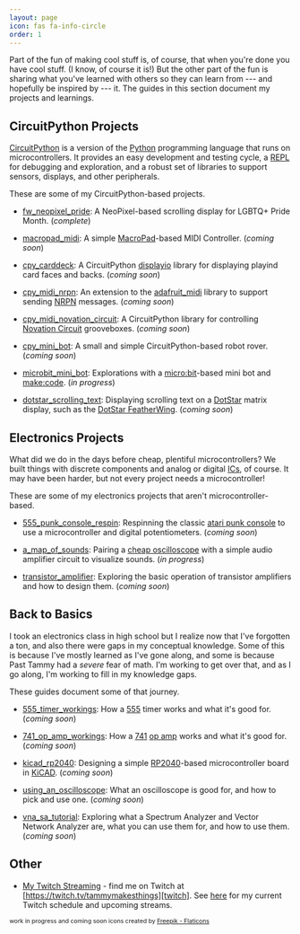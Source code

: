 ```yaml
---
layout: page
icon: fas fa-info-circle
order: 1
---
```


Part of the fun of making cool stuff is, of course, that when you're done you
have cool stuff. (I know, of course it is!) But the other part of the fun is
sharing what you've learned with others so they can learn from --- and hopefully
be inspired by --- it. The guides in this section document my projects and
learnings.

## CircuitPython Projects

[CircuitPython][circuitpython] is a version of the [Python][python]
programming language that runs on microcontrollers. It provides an easy
development and testing cycle, a [REPL][repl] for debugging and exploration,
and a robust set of libraries to support sensors, displays, and other
peripherals.

These are some of my CircuitPython-based projects.

- [fw_neopixel_pride][proj_fw_neopixel_pride]: A NeoPixel-based scrolling
  display for LGBTQ+ Pride Month. (*complete*)

- [macropad_midi][proj_macropad_midi]: A simple [MacroPad][macropad]-based
  MIDI Controller. (*coming soon*)

- [cpy_carddeck][proj_cpy_carddeck]: A CircuitPython [displayio][displayio] library
  for displaying playind card faces and backs. (*coming soon*)

- [cpy_midi_nrpn][proj_cpy_midi_nrpn]: An extension to the
  [adafruit_midi][adafruitmidi] library to support sending [NRPN][nrpn] messages.
  (*coming soon*)

- [cpy_midi_novation_circuit][proj_cpy_midi_novation_circuit]: A CircuitPython
  library for controlling [Novation Circuit][novationcircuit] grooveboxes.
  (*coming soon*)

- [cpy_mini_bot][proj_cpy_mini_bot]: A small and simple CircuitPython-based
  robot rover.(*coming soon*)

- [microbit_mini_bot][proj_microbit_mini_bot]: Explorations with a
  [micro:bit][microbit]-based mini bot and [make:code][makecode]. (*in progress*)

- [dotstar_scrolling_text][proj_dotstar_scrolling_text]: Displaying scrolling text
  on a [DotStar][dotstar] matrix display, such as the [DotStar FeatherWing][dotstarfw].
  (*coming soon*)

## Electronics Projects

What did we do in the days before cheap, plentiful microcontrollers? We built
things with discrete components and analog or digital [ICs][ics], of course.
It may have been harder, but not every project needs a microcontroller!

These are some of my electronics projects that aren't microcontroller-based.


- [555_punk_console_respin][proj_555_punk_console_respin]: Respinning the classic
  [atari punk console][apconsole] to use a microcontroller and digital potentiometers.
  (*coming soon*)

- [a_map_of_sounds][proj_a_map_of_sounds]: Pairing a
  [cheap oscilloscope][chineseoscope] with a simple audio amplifier circuit
  to visualize sounds. (*in progress*)

- [transistor_amplifier][proj_transistor_amplifier]: Exploring the basic operation
  of transistor amplifiers and how to design them. (*coming soon*)

## Back to Basics

I took an electronics class in high school but I realize now that I've forgotten
a ton, and also there were gaps in my conceptual knowledge. Some of this is
because I've mostly learned as I've gone along, and some is because Past Tammy
had a *severe* fear of math. I'm working to get over that, and as I go along,
I'm working to fill in my knowledge gaps.

These guides document some of that journey.

- [555_timer_workings][proj_555_timer_workings]: How a [555][555timer] timer works
  and what it's good for. (*coming soon*)

- [741_op_amp_workings][proj_741_op_amp_workings]: How a [741][741opamp]
  [op amp][opamp] works and what it's good for. (*coming soon*)

- [kicad_rp2040][proj_kicad_rp2040]: Designing a simple [RP2040][rp2040]-based
  microcontroller board in [KiCAD][kicad]. (*coming soon*)

- [using_an_oscilloscope][proj_using_an_oscilloscope]: What an oscilloscope is good for, and
  how to pick and use one. (*coming soon*)

- [vna_sa_tutorial][proj_vna_sa_tutorial]: Exploring what a Spectrum Analyzer and
  Vector Network Analyzer are, what you can use them for, and how to use them.
  (*coming soon*)

## Other

- [My Twitch Streaming][twitch] - find me on Twitch at
  [https://twitch.tv/tammymakesthings][twitch]. See [here][streaming] for my
  current Twitch schedule and upcoming streams.

<p style="font-size: 8pt">
work in progress and coming soon icons created by
<a href="https://www.flaticon.com/free-icons/work-in-progress">Freepik - Flaticons</a>
</p>

<!-- Project Links -->

[proj_555_punk_console_respin]: <ttps://tammymakesthings.com/projects/555_punk_console_respin/>
[proj_555_timer_workings]: <https://tammymakesthings.com/projects/555_timer_workings/>
[proj_741_op_amp_workings]: <https://tammymakesthings.com/projects/741_op_amp_workings/>
[proj_a_map_of_sounds]: <https://tammymakesthings.com/projects/a_map_of_sounds/>
[proj_cpy_carddeck]: <https://tammymakesthings.com/projects/cpy_carddeck/>
[proj_cpy_midi_novation_circuit]: <https://tammymakesthings.com/projects/cpy_midi_novation_circuit/>
[proj_cpy_midi_nrpn]: <https://tammymakesthings.com/projects/cpy_midi_nrpn/>
[proj_cpy_mini_bot]: <https://tammymakesthings.com/projects/cpy_mini_bot/>
[proj_dotstar_scrolling_text]:  <https://tammymakesthings.com/projects/dotstar_scrolling_text/>
[proj_fw_neopixel_pride]: <https://tammymakesthings.com/projects/fw_neopixel_pride/>
[proj_kicad_rp2040]:  <https://tammymakesthings.com/projects/kicad_rp2040/>
[proj_macropad_midi]: <https://tammymakesthings.com/projects/macropad_midi/>
[proj_microbit_mini_bot]: <https://tammymakesthings.com/projects/microbit_mini_bot/>
[proj_using_an_oscilloscope]:  <https://tammymakesthings.com/projects/using_an_oscilloscope/>
[proj_transistor_amplifier]: <https://tammymakesthings.com/projects/transistor_amplifier/>
[proj_vna_sa_tutorial]:  <https://tammymakesthings.com/projects/vna_sa_tutorial/>

<!-- External Links -->

[555timer]: <http://www.righto.com/2016/02/555-timer-teardown-inside-worlds-most.html>
[741opamp]: <http://www.righto.com/2015/10/inside-ubiquitous-741-op-amp-circuits.html>
[adafruitmidi]: <https://github.com/adafruit/Adafruit_CircuitPython_MIDI>
[apconsole]: <https://sdiy.info/wiki/Atari_Punk_Console>
[chineseoscope]: <https://www.amazon.com/dp/B09X385FPV/>
[circuitpython]: <https://www.circuitpython.org/>
[displayio]: <https://learn.adafruit.com/circuitpython-display-support-using-displayio/>
[dotstar]: <https://learn.adafruit.com/adafruit-dotstar-leds/overview>
[dotstarfw]: <https://www.adafruit.com/product/3449>
[ics]: <https://en.wikipedia.org/wiki/Integrated_circuit>
[kicad]: <https://www.kicad.org/>
[macropad]: <https://www.adafruit.com/product/5100>
[makecode]: <https://makecode.microbit.org/>
[microbit]: <https://microbit.org/>
[novationcircuit]: <https://novationmusic.com/en/circuit>
[nrpn]: <https://en.wikipedia.org/wiki/NRPN>
[opamp]: <https://en.wikipedia.org/wiki/Operational_amplifier>
[python]: <https://python.org/>
[repl]: <https://en.wikipedia.org/wiki/Read%E2%80%93eval%E2%80%93print_loop>
[rp2040]: <https://www.raspberrypi.com/documentation/microcontrollers/rp2040.html>
[streaming]: <https://www.tammymakesthings.com/projects/streaming/>
[twitch]: <https://twitch.tv/tammymakesthings>
